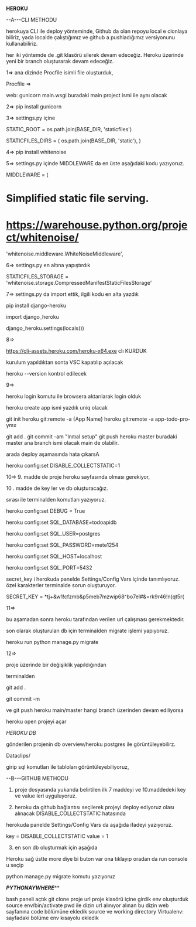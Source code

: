 **********HEROKU**********


--A---CLI METHODU

herokuya CLI ile deploy yönteminde, Github da olan repoyu local e clonlaya biliriz, yada localde çalıştığımız ve github a pushladığımız versiyonunu kullanabiliriz. 

 her iki yöntemde de .git klasörü  silerek devam edeceğiz. Heroku üzerinde yeni bir branch oluşturarak devam edeceğiz. 

1=>
ana dizinde Procfile isimli file oluşturduk,

Procfile =>


web: gunicorn main.wsgi     buradaki main project ismi ile aynı olacak


2=>
pip install gunicorn

3=>
settings.py içine

STATIC_ROOT = os.path.join(BASE_DIR, 'staticfiles')

STATICFILES_DIRS = (
os.path.join(BASE_DIR, 'static'),
)

4=>
pip install whitenoise

5=>
settings.py içinde MIDDLEWARE da en üste aşağıdaki kodu yazıyoruz. 

MIDDLEWARE = (
# Simplified static file serving.
# https://warehouse.python.org/project/whitenoise/
'whitenoise.middleware.WhiteNoiseMiddleware',

6=>
settings.py en altına yapıştırdık

STATICFILES_STORAGE =
'whitenoise.storage.CompressedManifestStaticFilesStorage'

7=>
settings.py da import ettik, ilgili kodu en alta yazdık

pip install django-heroku

import django_heroku

django_heroku.settings(locals())

8=>

https://cli-assets.heroku.com/heroku-x64.exe  clı KURDUK

kurulum yapıldıktan sonta VSC kapatılıp açılacak

heroku --version  kontrol edilecek

9=>


heroku login  komutu ile browsera aktarılarak login olduk

heroku create  app ismi yazdık uniq olacak



git init
heroku git:remote -a {App Name}
heroku git:remote -a app-todo-pro-ymx


git add .
git commit -am "Inıtıal setup"
git push heroku master    buradaki master ana branch ismi olacak main de olabilir. 

arada deploy aşamasında hata çıkarsA 

heroku config:set DISABLE_COLLECTSTATIC=1


10=>
9. madde de proje heroku sayfasında olması gerekiyor,

10 . madde de key ler ve db oluşturacağız.

sırası ile terminalden komutları yazıyoruz.

heroku config:set DEBUG = True

heroku config:set SQL_DATABASE=todoapidb

heroku config:set SQL_USER=postgres

heroku config:set SQL_PASSWORD=mete1254

heroku config:set SQL_HOST=localhost

heroku config:set SQL_PORT=5432


 secret_key i herokuda panelde Settings/Config Vars içinde tanımlıyoruz. özel karakterler terminalde sorun oluşturuyor.

SECRET_KEY = *tj+&w1!cfzmb&p5meb7mzwip68^bo7el#&=rk9r46!n(qt5r(


11=>

bu aşamadan sonra heroku tarafından verilen url çalışması gerekmektedir. 

son olarak oluşturulan db için terminalden  migrate işlemi yapıyoruz.

heroku run python manage.py migrate

12=>

proje üzerinde bir değişiklik yapıldığından 

terminalden 

git add .

git commit -m

ve 
git push heroku main/master hangi branch üzerinden devam ediliyorsa

heroku open projeyi açar

*HEROKU DB*

gönderilen projenin db overview/heroku postgres ile görüntüleyebilirz.

Dataclips/

girip sql komutları ile tabloları görüntüleyebiliyoruz, 

 


--B---GITHUB METHODU

1. proje dosyasında yukarıda belirtilen ilk 7 maddeyi ve 10.maddedeki key ve value leri  uyguluyoruz.

2. heroku da github bağlantısı seçilerek projeyi deploy ediyoruz olası alınacak  DISABLE_COLLECTSTATIC hatasında 

herokuda panelde Settings/Config Vars da aşağıda ifadeyi yazıyoruz.

key = DISABLE_COLLECTSTATIC  value = 1

3. en son db oluşturmak için aşağıda 

Heroku sağ üstte more diye bi buton var ona tıklayıp oradan da run console u seçip

python manage.py migrate komutu yazıyoruz










***PYTHONAYWHERE*****

bash paneli açtık
git clone proje url
proje klasörü içine girdik
env oluşturduk
source env/bin/activate
pwd ile dizin url alınıyor
alınan bu dizin web sayfanına code bölümüne ekledik
source ve working directory 
Virtualenv: sayfadaki bölüme env kısayolu ekledik


